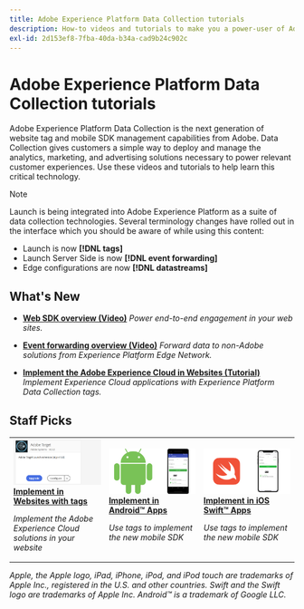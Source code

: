 ```yaml
---
title: Adobe Experience Platform Data Collection tutorials 
description: How-to videos and tutorials to make you a power-user of Adobe Experience Platform Data Collection
exl-id: 2d153ef8-7fba-40da-b34a-cad9b24c902c
---
```

# Adobe Experience Platform Data Collection tutorials

Adobe Experience Platform Data Collection is the next generation of website tag and mobile SDK management capabilities from Adobe. Data Collection gives customers a simple way to deploy and manage the analytics, marketing, and advertising solutions necessary to power relevant customer experiences. Use these videos and tutorials to help learn this critical technology.

>[!NOTE]
>
>Launch is being integrated into Adobe Experience Platform as a suite of data collection technologies. Several terminology changes have rolled out in the interface which you should be aware of while using this content:
>
> * Launch is now **[!DNL tags]** 
> * Launch Server Side is now **[!DNL event forwarding]** 
> * Edge configurations are now **[!DNL datastreams]**

## What's New

* **[Web SDK overview (Video)](web-sdk/overview.md)**
    *Power end-to-end engagement in your web sites.*

* **[Event forwarding overview (Video)](event-forwarding/overview.md)**
    *Forward data to non-Adobe solutions from Experience Platform Edge Network.*

* **[Implement the Adobe Experience Cloud in Websites (Tutorial)](https://experienceleague.adobe.com/docs/platform-learn/implement-in-websites/overview.html)**
    *Implement Experience Cloud applications with Experience Platform Data Collection tags.*

## Staff Picks

<table>
<tr>
  <td>
    <a href="https://experienceleague.adobe.com/docs/platform-learn/implement-in-websites/overview.html" target="_blank">
      <img alt="Implement in Websites with tags" src="assets/launch_referencearchitectureguides.png" />
    </a>
    <div>
      <a href="https://experienceleague.adobe.com/docs/platform-learn/implement-in-websites/overview.html" target="_blank">
    <strong>Implement in Websites with tags</strong>
    </a>
    </div>
    <p>
    <em>Implement the Adobe Experience Cloud solutions in your website</em>
    <p>
  </td>
  <td>
    <a href="https://experienceleague.adobe.com/docs/platform-learn/implement-in-mobile-android-apps/overview.html" target="_blank">
      <img alt="Implement in Android™ apps with tags" src="assets/thumb_android.png" />
    </a>
    <div>
      <a href="https://experienceleague.adobe.com/docs/platform-learn/implement-in-mobile-android-apps/overview.html" target="_blank">
    <strong>Implement in Android&trade; Apps</strong>
    </a>
    </div>
    <p>
    <em>Use tags to implement the new mobile SDK</em>
    <p>
  </td>
  <td>
    <a href="https://experienceleague.adobe.com/docs/platform-learn/implement-in-mobile-ios-swift-apps/overview.html" target="_blank">
      <img alt="Implement in iOS Swift apps with tags" src="assets/thumb_swift.png" />
    </a>
    <div>
      <a href="https://experienceleague.adobe.com/docs/platform-learn/implement-in-mobile-ios-swift-apps/overview.html" target="_blank">
    <strong>Implement in iOS Swift&trade; Apps</strong>
    </a>
    </div>
    <p>
    <em>Use tags to implement the new mobile SDK</em>
    <p>
  </td>
</tr>
</table>

*Apple, the Apple logo, iPad, iPhone, iPod, and iPod touch are trademarks of Apple Inc., registered in the U.S. and other countries. Swift and the Swift logo are trademarks of Apple Inc.
Android™ is a trademark of Google LLC.*
